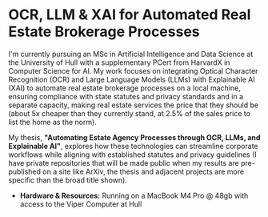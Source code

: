 # OCR, LLM & XAI for Automated Real Estate Brokerage Processes

I'm currently pursuing an MSc in Artificial Intelligence and Data Science at the University of Hull with a supplementary PCert from HarvardX in Computer Science for AI. My work focuses on integrating Optical Character Recognition (OCR) and Large Language Models (LLMs) with Explainable AI (XAI) to automate real estate brokerage processes on a local machine, ensuring compliance with state statutes and privacy standards and in a separate capacity, making real estate services the price that they should be (about 5x cheaper than they currently stand, at 2.5% of the sales price to list the home as the norm).

My thesis, **"Automating Estate Agency Processes through OCR, LLMs, and Explainable AI"**, explores how these technologies can streamline corporate workflows while aligning with established statutes and privacy guidelines (I have private repositories that will be made public when my results are pre-published on a site like ArXiv, the thesis and adjacent projects are more specific than the broad title shown).

- **Hardware & Resources:** Running on a MacBook M4 Pro @ 48gb with access to the Viper Computer at Hull

